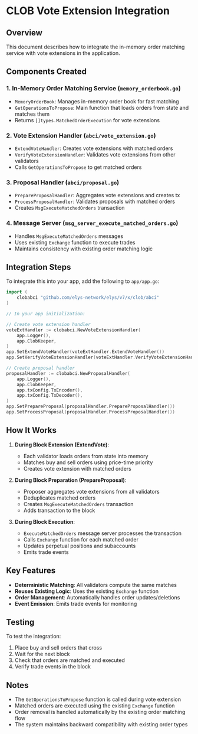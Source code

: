 # CLOB Vote Extension Integration

## Overview
This document describes how to integrate the in-memory order matching service with vote extensions in the application.

## Components Created

### 1. In-Memory Order Matching Service (`memory_orderbook.go`)
- `MemoryOrderBook`: Manages in-memory order book for fast matching
- `GetOperationsToPropose`: Main function that loads orders from state and matches them
- Returns `[]types.MatchedOrderExecution` for vote extensions

### 2. Vote Extension Handler (`abci/vote_extension.go`)
- `ExtendVoteHandler`: Creates vote extensions with matched orders
- `VerifyVoteExtensionHandler`: Validates vote extensions from other validators
- Calls `GetOperationsToPropose` to get matched orders

### 3. Proposal Handler (`abci/proposal.go`)
- `PrepareProposalHandler`: Aggregates vote extensions and creates tx
- `ProcessProposalHandler`: Validates proposals with matched orders
- Creates `MsgExecuteMatchedOrders` transaction

### 4. Message Server (`msg_server_execute_matched_orders.go`)
- Handles `MsgExecuteMatchedOrders` messages
- Uses existing `Exchange` function to execute trades
- Maintains consistency with existing order matching logic

## Integration Steps

To integrate this into your app, add the following to `app/app.go`:

```go
import (
    clobabci "github.com/elys-network/elys/v7/x/clob/abci"
)

// In your app initialization:

// Create vote extension handler
voteExtHandler := clobabci.NewVoteExtensionHandler(
    app.Logger(),
    app.ClobKeeper,
)
app.SetExtendVoteHandler(voteExtHandler.ExtendVoteHandler())
app.SetVerifyVoteExtensionHandler(voteExtHandler.VerifyVoteExtensionHandler())

// Create proposal handler
proposalHandler := clobabci.NewProposalHandler(
    app.Logger(),
    app.ClobKeeper,
    app.txConfig.TxEncoder(),
    app.txConfig.TxDecoder(),
)
app.SetPrepareProposal(proposalHandler.PrepareProposalHandler())
app.SetProcessProposal(proposalHandler.ProcessProposalHandler())
```

## How It Works

1. **During Block Extension (ExtendVote)**:
   - Each validator loads orders from state into memory
   - Matches buy and sell orders using price-time priority
   - Creates vote extension with matched orders

2. **During Block Preparation (PrepareProposal)**:
   - Proposer aggregates vote extensions from all validators
   - Deduplicates matched orders
   - Creates `MsgExecuteMatchedOrders` transaction
   - Adds transaction to the block

3. **During Block Execution**:
   - `ExecuteMatchedOrders` message server processes the transaction
   - Calls `Exchange` function for each matched order
   - Updates perpetual positions and subaccounts
   - Emits trade events

## Key Features

- **Deterministic Matching**: All validators compute the same matches
- **Reuses Existing Logic**: Uses the existing `Exchange` function
- **Order Management**: Automatically handles order updates/deletions
- **Event Emission**: Emits trade events for monitoring

## Testing

To test the integration:

1. Place buy and sell orders that cross
2. Wait for the next block
3. Check that orders are matched and executed
4. Verify trade events in the block

## Notes

- The `GetOperationsToPropose` function is called during vote extension
- Matched orders are executed using the existing `Exchange` function
- Order removal is handled automatically by the existing order matching flow
- The system maintains backward compatibility with existing order types